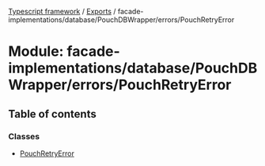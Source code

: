 [Typescript framework](../index.md) / [Exports](../modules.md) / facade-implementations/database/PouchDBWrapper/errors/PouchRetryError

# Module: facade-implementations/database/PouchDBWrapper/errors/PouchRetryError

## Table of contents

### Classes

- [PouchRetryError](../classes/facade_implementations_database_PouchDBWrapper_errors_PouchRetryError.PouchRetryError.md)

